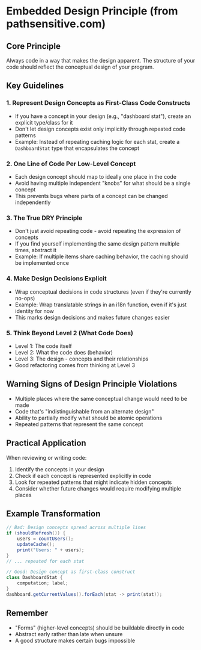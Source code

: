 # Embedded Design Principle (from pathsensitive.com)

## Core Principle

Always code in a way that makes the design apparent. The structure of your code should reflect the conceptual design of your program.

## Key Guidelines

### 1. Represent Design Concepts as First-Class Code Constructs

- If you have a concept in your design (e.g., "dashboard stat"), create an explicit type/class for it
- Don't let design concepts exist only implicitly through repeated code patterns
- Example: Instead of repeating caching logic for each stat, create a `DashboardStat` type that encapsulates the concept

### 2. One Line of Code Per Low-Level Concept

- Each design concept should map to ideally one place in the code
- Avoid having multiple independent "knobs" for what should be a single concept
- This prevents bugs where parts of a concept can be changed independently

### 3. The True DRY Principle

- Don't just avoid repeating code - avoid repeating the expression of concepts
- If you find yourself implementing the same design pattern multiple times, abstract it
- Example: If multiple items share caching behavior, the caching should be implemented once

### 4. Make Design Decisions Explicit

- Wrap conceptual decisions in code structures (even if they're currently no-ops)
- Example: Wrap translatable strings in an i18n function, even if it's just identity for now
- This marks design decisions and makes future changes easier

### 5. Think Beyond Level 2 (What Code Does)

- Level 1: The code itself
- Level 2: What the code does (behavior)
- Level 3: The design - concepts and their relationships
- Good refactoring comes from thinking at Level 3

## Warning Signs of Design Principle Violations

- Multiple places where the same conceptual change would need to be made
- Code that's "indistinguishable from an alternate design"
- Ability to partially modify what should be atomic operations
- Repeated patterns that represent the same concept

## Practical Application

When reviewing or writing code:

1. Identify the concepts in your design
2. Check if each concept is represented explicitly in code
3. Look for repeated patterns that might indicate hidden concepts
4. Consider whether future changes would require modifying multiple places

## Example Transformation

```java
// Bad: Design concepts spread across multiple lines
if (shouldRefresh()) {
    users = countUsers();
    updateCache();
    print("Users: " + users);
}
// ... repeated for each stat

// Good: Design concept as first-class construct
class DashboardStat {
    computation; label;
}
dashboard.getCurrentValues().forEach(stat -> print(stat));
```

## Remember

- "Forms" (higher-level concepts) should be buildable directly in code
- Abstract early rather than late when unsure
- A good structure makes certain bugs impossible

